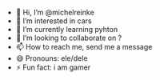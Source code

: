 - 👋 Hi, I’m @michelreinke
- 👀 I’m interested in cars
- 🌱 I’m currently learning pyhton
- 💞️ I’m looking to collaborate on ?
- 📫 How to reach me, send me a message
- 😄 Pronouns: ele/dele
- ⚡ Fun fact: i am gamer

<!---
michelreinke/michelreinke is a ✨ special ✨ repository because its `README.md` (this file) appears on your GitHub profile.
You can click the Preview link to take a look at your changes.
--->
